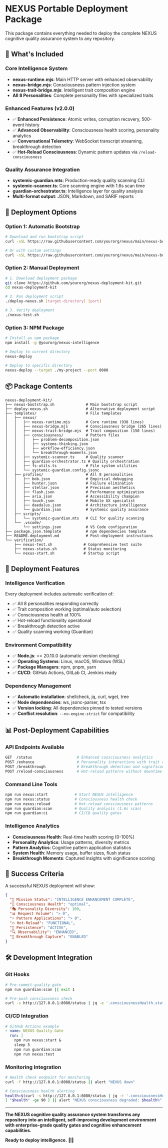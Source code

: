 # NEXUS Portable Deployment Package

This package contains everything needed to deploy the complete NEXUS cognitive quality assurance system to any repository.

## 🧠 What's Included

### **Core Intelligence System**
- **nexus-runtime.mjs**: Main HTTP server with enhanced observability
- **nexus-bridge.mjs**: Consciousness pattern injection system  
- **nexus-trait-bridge.mjs**: Intelligent trait composition engine
- **All 8 Personalities**: Complete personality files with specialized traits

### **Enhanced Features (v2.0.0)**
- ✅ **Enhanced Persistence**: Atomic writes, corruption recovery, 500-event history
- ✅ **Advanced Observability**: Consciousness health scoring, personality analytics  
- ✅ **Conversational Telemetry**: WebSocket transcript streaming, breakthrough detection
- ✅ **Hot-Reload Consciousness**: Dynamic pattern updates via `/reload-consciousness`

### **Quality Assurance Integration**
- **systemic-guardian.mts**: Production-ready quality scanning CLI
- **systemic-scanner.ts**: Core scanning engine with 1.6s scan time
- **guardian-orchestrator.ts**: Intelligence layer for quality analysis
- **Multi-format output**: JSON, Markdown, and SARIF reports

## 🚀 Deployment Options

### **Option 1: Automatic Bootstrap**
```bash
# Download and run bootstrap script
curl -sSL https://raw.githubusercontent.com/yourorg/nexus/main/nexus-bootstrap.sh | bash

# Or with custom settings
curl -sSL https://raw.githubusercontent.com/yourorg/nexus/main/nexus-bootstrap.sh | bash -s /path/to/target 8080
```

### **Option 2: Manual Deployment**
```bash
# 1. Download deployment package
git clone https://github.com/yourorg/nexus-deployment-kit.git
cd nexus-deployment-kit

# 2. Run deployment script
./deploy-nexus.sh [target-directory] [port]

# 3. Verify deployment
./nexus-test.sh
```

### **Option 3: NPM Package**
```bash
# Install as npm package
npm install -g @yourorg/nexus-intelligence

# Deploy to current directory
nexus-deploy

# Deploy to specific directory
nexus-deploy --target ./my-project --port 8080
```

## 📦 Package Contents

```
nexus-deployment-kit/
├── nexus-bootstrap.sh              # Main bootstrap script
├── deploy-nexus.sh                 # Alternative deployment script
├── templates/                      # File templates
│   ├── nexus/
│   │   ├── nexus-runtime.mjs       # Core runtime (938 lines)
│   │   ├── nexus-bridge.mjs        # Consciousness bridge (265 lines)
│   │   ├── nexus-trait-bridge.mjs  # Trait composition (150 lines)
│   │   ├── consciousness/          # Pattern files
│   │   │   ├── problem-decomposition.json
│   │   │   ├── systems-thinking.json
│   │   │   ├── workflow-efficiency.json
│   │   │   └── breakthrough-moments.json
│   │   ├── systemic-scanner.ts     # Quality scanner
│   │   ├── guardian-orchestrator.ts # Quality orchestration
│   │   ├── fs-utils.ts             # File system utilities
│   │   └── systemic-guardian.config.jsonc
│   ├── profiles/                   # All 8 personalities
│   │   ├── bob.json                # Empirical debugging
│   │   ├── hunter.json             # Failure elimination
│   │   ├── stellar.json            # Precision aesthetics
│   │   ├── flash.json              # Performance optimization
│   │   ├── aria.json               # Accessibility champion
│   │   ├── touch.json              # Mobile UX specialist
│   │   ├── daedalus.json           # Architecture intelligence
│   │   └── guardian.json           # Systemic quality assurance
│   ├── scripts/
│   │   └── systemic-guardian.mts   # CLI for quality scanning
│   └── .vscode/
│       └── settings.json           # VS Code configuration
├── package.json.template           # npm dependencies template
├── README.deployment.md            # Post-deployment instructions
└── verification/
    ├── nexus-test.sh              # Comprehensive test suite
    ├── nexus-status.sh            # Status monitoring
    └── nexus-start.sh             # Startup script
```

## 🎯 Deployment Features

### **Intelligence Verification**
Every deployment includes automatic verification of:
- ✅ All 8 personalities responding correctly
- ✅ Trait composition working (optimal/auto selection)  
- ✅ Consciousness health at 100%
- ✅ Hot-reload functionality operational
- ✅ Breakthrough detection active
- ✅ Quality scanning working (Guardian)

### **Environment Compatibility**
- ✅ **Node.js**: >= 20.10.0 (automatic version checking)
- ✅ **Operating Systems**: Linux, macOS, Windows (WSL)
- ✅ **Package Managers**: npm, pnpm, yarn
- ✅ **CI/CD**: GitHub Actions, GitLab CI, Jenkins ready

### **Dependency Management**
- ✅ **Automatic installation**: shellcheck, jq, curl, wget, tree
- ✅ **Node dependencies**: ws, jsonc-parser, tsx
- ✅ **Version locking**: All dependencies pinned to tested versions
- ✅ **Conflict resolution**: `--no-engine-strict` for compatibility

## 📊 Post-Deployment Capabilities

### **API Endpoints Available**
```bash
GET  /status                    # Enhanced consciousness analytics
POST /enhance                   # Personality interactions with trait composition  
POST /breakthrough              # Breakthrough detection and significance scoring
POST /reload-consciousness      # Hot-reload patterns without downtime
```

### **Command Line Tools**
```bash
npm run nexus:start            # Start NEXUS intelligence
npm run nexus:status           # Consciousness health check
npm run nexus:reload           # Hot-reload consciousness patterns
npm run guardian:scan          # Quality analysis (1.6s scan)
npm run guardian:ci            # CI/CD quality gates
```

### **Intelligence Analytics**
- **Consciousness Health**: Real-time health scoring (0-100%)
- **Personality Analytics**: Usage patterns, diversity metrics
- **Pattern Analytics**: Cognitive pattern application statistics
- **System Health**: Memory usage, buffer sizes, flush status
- **Breakthrough Moments**: Captured insights with significance scoring

## 🎉 Success Criteria

A successful NEXUS deployment will show:

```json
{
  "🎯 Mission Status": "INTELLIGENCE ENHANCEMENT COMPLETE",
  "🧠 Consciousness Health": "optimal", 
  "🎭 Personality Diversity": 100,
  "📊 Request Volume": "> 0",
  "⚡ Pattern Applications": "> 0", 
  "🔥 Hot-Reload": "FUNCTIONAL",
  "💾 Persistence": "ACTIVE",
  "🔍 Observability": "ENHANCED",
  "🌟 Breakthrough Capture": "ENABLED"
}
```

## 🛠️ Development Integration

### **Git Hooks**
```bash
# Pre-commit quality gate
npm run guardian:scan || exit 1

# Pre-push consciousness check  
curl -s http://127.0.0.1:8080/status | jq -e '.consciousnessHealth.status == "optimal"'
```

### **CI/CD Integration**
```yaml
# GitHub Actions example
- name: NEXUS Quality Gate
  run: |
    npm run nexus:start &
    sleep 5
    npm run guardian:scan
    npm run nexus:test
```

### **Monitoring Integration**
```bash
# Health check endpoint for monitoring
curl -f http://127.0.0.1:8080/status || alert "NEXUS down"

# Consciousness health alerting
health=$(curl -s http://127.0.0.1:8080/status | jq -r '.consciousnessHealth.score')
[ "$health" -ge 90 ] || alert "NEXUS consciousness degraded: $health%"
```

---

**The NEXUS cognitive quality assurance system transforms any repository into an intelligent, self-improving development environment with enterprise-grade quality gates and cognitive enhancement capabilities.**

**Ready to deploy intelligence.** 🧠✨